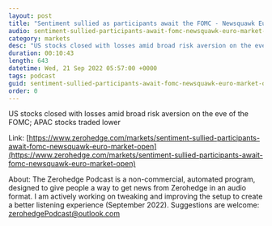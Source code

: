 ```yaml
---
layout: post
title: "Sentiment sullied as participants await the FOMC - Newsquawk Euro Market Open"
audio: sentiment-sullied-participants-await-fomc-newsquawk-euro-market-open-0
category: markets
desc: "US stocks closed with losses amid broad risk aversion on the eve of the FOMC; APAC stocks traded lower"
duration: 00:10:43
length: 643
datetime: Wed, 21 Sep 2022 05:57:00 +0000
tags: podcast
guid: sentiment-sullied-participants-await-fomc-newsquawk-euro-market-open-0
order: 0
---
```

US stocks closed with losses amid broad risk aversion on the eve of the FOMC; APAC stocks traded lower

Link: [https://www.zerohedge.com/markets/sentiment-sullied-participants-await-fomc-newsquawk-euro-market-open](https://www.zerohedge.com/markets/sentiment-sullied-participants-await-fomc-newsquawk-euro-market-open)

About: The Zerohedge Podcast is a non-commercial, automated program, designed to give people a way to get news from Zerohedge in an audio format.  I am actively working on tweaking and improving the setup to create a better listening experience (September 2022).  Suggestions are welcome: [zerohedgePodcast@outlook.com](mailto:zerohedgePodcast@outlook.com)